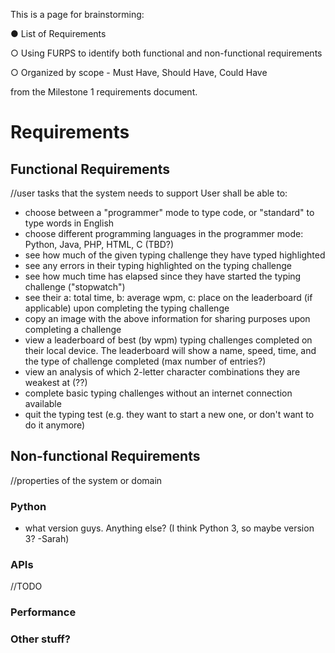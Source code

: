 This is a page for brainstorming:

● List of Requirements

○ Using FURPS to identify both functional and non-functional requirements

○ Organized by scope - Must Have, Should Have, Could Have

from the Milestone 1 requirements document.


# Requirements
## Functional Requirements
//user tasks that the system needs to support
User shall be able to:
- choose between a "programmer" mode to type code, or "standard" to type words in English
- choose different programming languages in the programmer mode: Python, Java, PHP, HTML, C (TBD?)
- see how much of the given typing challenge they have typed highlighted
- see any errors in their typing highlighted on the typing challenge
- see how much time has elapsed since they have started the typing challenge ("stopwatch")
- see their a: total time, b: average wpm, c: place on the leaderboard (if applicable) upon completing the typing challenge
- copy an image with the above information for sharing purposes upon completing a challenge
- view a leaderboard of best (by wpm) typing challenges completed on their local device. The leaderboard will show a name, speed, time, and the type of challenge completed (max number of entries?)
- view an analysis of which 2-letter character combinations they are weakest at (??)
- complete basic typing challenges without an internet connection available
- quit the typing test (e.g. they want to start a new one, or don't want to do it anymore)

## Non-functional Requirements
//properties of the system or domain
### Python
- what version guys. Anything else? (I think Python 3, so maybe version 3? -Sarah)

### APIs
//TODO

### Performance

### Other stuff?